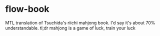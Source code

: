 # flow-book
MTL translation of Tsuchida's riichi mahjong book. I'd say it's about 70% understandable.
tl;dr mahjong is a game of luck, train your luck
